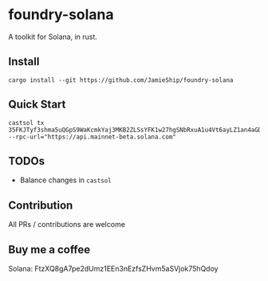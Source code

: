 # foundry-solana
A toolkit for Solana, in rust. 


## Install 
```shell 
cargo install --git https://github.com/JamieShip/foundry-solana
```

## Quick Start  
```shell
castsol tx 35FKJTyf3shma5uQGpS9WaKcmkYaj3MKB2ZLSsYFK1w27hgSNbRxuA1u4Vt6ayLZ1an4aGDRSC6qbvRmVunj3D2A --rpc-url="https://api.mainnet-beta.solana.com"
```

## TODOs
- Balance changes in `castsol`

## Contribution
All PRs / contributions are welcome

## Buy me a coffee 
Solana: FtzXQ8gA7pe2dUmz1EEn3nEzfsZHvm5aSVjok75hQdoy
